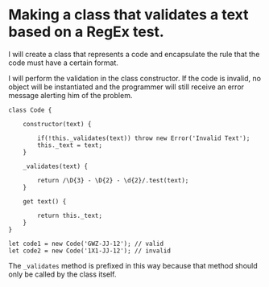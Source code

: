 <h1>Making a class that validates a text based on a RegEx test.</h1>

<p>I will create a class that represents a code and encapsulate the rule that the code must have a certain format.
</p>
<p>I will perform the validation in the class constructor. If the code is invalid, no object will be instantiated and the programmer will still receive an error message alerting him of the problem.
</p>

    class Code {

        constructor(text) {

            if(!this._validates(text)) throw new Error('Invalid Text');
            this._text = text;
        }

        _validates(text) {

            return /\D{3} - \D{2} - \d{2}/.test(text);
        }

        get text() {

            return this._text;
        }
    }

    let code1 = new Code('GWZ-JJ-12'); // valid
    let code2 = new Code('1X1-JJ-12'); // invalid

<p>The <code>_validates</code> method is prefixed in this way because that method should only be called by the class itself.
</p>